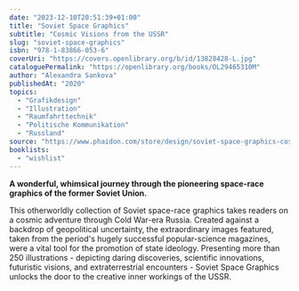```yaml
---
date: "2023-12-10T20:51:39+01:00"
title: "Soviet Space Graphics"
subtitle: "Cosmic Visions from the USSR"
slug: "soviet-space-graphics"
isbn: "978-1-83866-053-6"
coverUri: "https://covers.openlibrary.org/b/id/13828428-L.jpg"
cataloguePermalink: "https://openlibrary.org/books/OL29465310M"
author: "Alexandra Sankova"
publishedAt: "2020"
topics:
  - "Grafikdesign"
  - "Illustration"
  - "Raumfahrttechnik"
  - "Politische Kommunikation"
  - "Russland"
source: "https://www.phaidon.com/store/design/soviet-space-graphics-cosmic-visions-from-the-ussr-9781838660536/"
booklists:
  - "wishlist"
---
```


**A wonderful, whimsical journey through the pioneering space-race graphics of the 
former Soviet Union.**

This otherworldly collection of Soviet space-race graphics takes readers on a 
cosmic adventure through Cold War-era Russia. Created against a backdrop of 
geopolitical uncertainty, the extraordinary images featured, taken from the 
period's hugely successful popular-science magazines, were a vital tool for the 
promotion of state ideology. Presenting more than 250 illustrations - depicting 
daring discoveries, scientific innovations, futuristic visions, and 
extraterrestrial encounters - Soviet Space Graphics unlocks the door to the 
creative inner workings of the USSR.